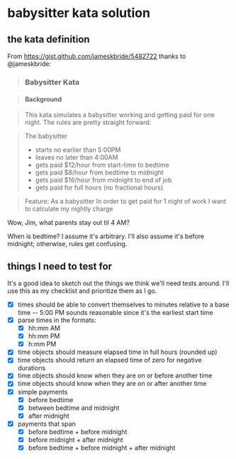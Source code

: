 # babysitter kata solution

## the kata definition

From https://gist.github.com/jameskbride/5482722 thanks to @jameskbride:

> ### Babysitter Kata

> #### Background

> This kata simulates a babysitter working and getting paid for one night.  The rules are pretty straight forward:

> The babysitter 
> - starts no earlier than 5:00PM
> - leaves no later than 4:00AM
> - gets paid $12/hour from start-time to bedtime
> - gets paid $8/hour from bedtime to midnight
> - gets paid $16/hour from midnight to end of job
> - gets paid for full hours (no fractional hours)


> Feature:
> As a babysitter
> In order to get paid for 1 night of work
> I want to calculate my nightly charge

Wow, Jim, what parents stay out til 4 AM?

When is bedtime? I assume it's arbitrary. I'll also assume it's before midnight; otherwise, rules get confusing.

## things I need to test for

It's a good idea to sketch out the things we think we'll need tests around. I'll use this as my checklist and prioritize them as I go.

- [x] times should be able to convert themselves to minutes relative to a base time -- 5:00 PM sounds reasonable since it's the earliest start time
- [x] parse times in the formats:
    - [x] hh:mm AM
    - [x] hh:mm PM
    - [x] h:mm PM
- [x] time objects should measure elapsed time in full hours (rounded up)
- [x] time objects should return an elapsed time of zero for negative durations
- [x] time objects should know when they are on or before another time
- [x] time objects should know when they are on or after another time
- [x] simple payments
    - [x] before bedtime
    - [x] between bedtime and midnight
    - [x] after midnight
- [x] payments that span
    - [x] before bedtime + before midnight
    - [x] before midnight + after midnight
    - [x] before bedtime + before midnight + after midnight 